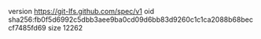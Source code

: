 version https://git-lfs.github.com/spec/v1
oid sha256:fb0f5d6992c5dbb3aee9ba0cd09d6bb83d9260c1c1ca2088b68beccf7485fd69
size 12262
